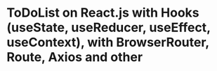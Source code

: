 # ToDoList on React.js with Hooks (**useState, useReducer, useEffect, useContext**), with BrowserRouter, Route, Axios and other
